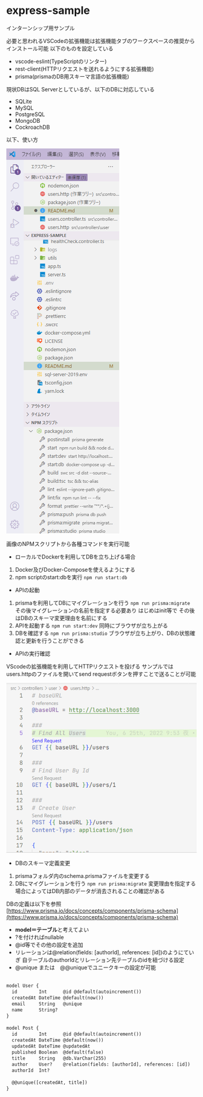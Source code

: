 # express-sample

インターンシップ用サンプル

必要と思われるVSCodeの拡張機能は拡張機能タブのワークスペースの推奨からインストール可能
以下のものを設定している

- vscode-eslint(TypeScriptのリンター)
- rest-client(HTTPリクエストを送れるようにする拡張機能)
- prisma(prismaのDB用スキーマ言語の拡張機能)

現状DBはSQL Serverとしているが、以下のDBに対応している
- SQLite
- MySQL
- PostgreSQL
- MongoDB
- CockroachDB

以下、使い方

![](2022-06-26-19-05-39.png)

画像のNPMスクリプトから各種コマンドを実行可能

- ローカルでDockerを利用してDBを立ち上げる場合

1. Docker及びDocker-Composeを使えるようにする
2. npm scriptのstart:dbを実行
`npm run start:db`

- APIの起動

1. prismaを利用してDBにマイグレーションを行う
`npm run prisma:migrate`
その後マイグレーションの名前を指定する必要あり
はじめはinit等で
その後はDBのスキーマ変更理由を名前にする
2. APIを起動する
`npm run start:dev`
同時にブラウザが立ち上がる
3. DBを確認する
`npm run prisma:studio`
ブラウザが立ち上がり、DBの状態確認と更新を行うことができる

- APIの実行確認

VScodeの拡張機能を利用してHTTPリクエストを投げる
サンプルではusers.httpのファイルを開いてsend requestボタンを押すことで送ることが可能

![](2022-06-27-00-22-24.png)


- DBのスキーマ定義変更

1. prismaフォルダ内のschema.prismaファイルを変更する
2. DBにマイグレーションを行う
`npm run prisma:migrate`
変更理由を指定する
場合によってはDB内部のデータが消去されることの確認がある

DBの定義は以下を参照
[https://www.prisma.io/docs/concepts/components/prisma-schema](https://www.prisma.io/docs/concepts/components/prisma-schema)

- **model＝テーブル**と考えてよい
- ?を付ければnullable
- @id等でその他の設定を追加
- リレーションは@relation(fields: [authorId], references: [id])のようにていぎ
自テーブルのauthorIdとリレーション先テーブルのidを紐づける設定
- @unique または　@@uniqueでユニークキーの設定が可能

``` prisma

model User {
  id        Int      @id @default(autoincrement())
  createdAt DateTime @default(now())
  email     String   @unique
  name      String?
}

model Post {
  id        Int      @id @default(autoincrement())
  createdAt DateTime @default(now())
  updatedAt DateTime @updatedAt
  published Boolean  @default(false)
  title     String   @db.VarChar(255)
  author    User?    @relation(fields: [authorId], references: [id])
  authorId  Int?

  @@unique([createdAt, title])
}
```
